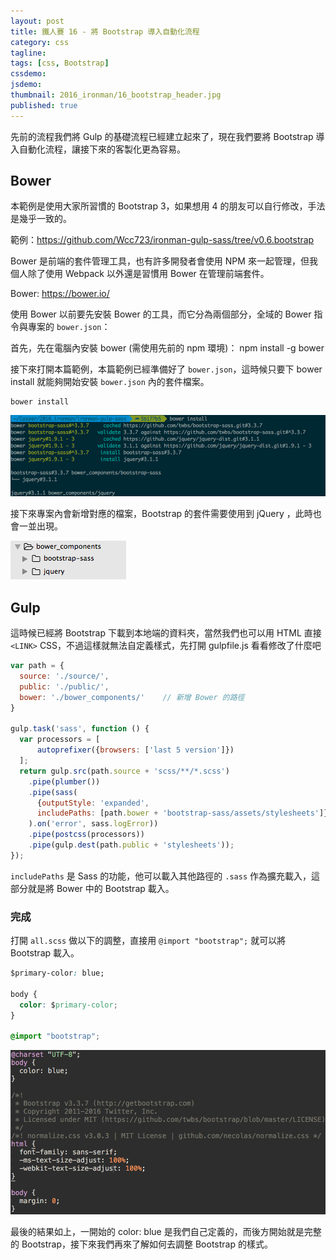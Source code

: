 ```yaml
---
layout: post
title: 鐵人賽 16 - 將 Bootstrap 導入自動化流程
category: css
tagline:
tags: [css, Bootstrap]
cssdemo:
jsdemo:
thumbnail: 2016_ironman/16_bootstrap_header.jpg
published: true
---
```


先前的流程我們將 Gulp 的基礎流程已經建立起來了，現在我們要將 Bootstrap 導入自動化流程，讓接下來的客製化更為容易。

<!-- more -->

## Bower

本範例是使用大家所習慣的 Bootstrap 3，如果想用 4 的朋友可以自行修改，手法是幾乎一致的。

範例：https://github.com/Wcc723/ironman-gulp-sass/tree/v0.6.bootstrap

Bower 是前端的套件管理工具，也有許多開發者會使用 NPM 來一起管理，但我個人除了使用 Webpack 以外還是習慣用 Bower 在管理前端套件。

Bower: https://bower.io/

使用 Bower 以前要先安裝 Bower 的工具，而它分為兩個部分，全域的 Bower 指令與專案的 `bower.json`：

首先，先在電腦內安裝 bower (需使用先前的 npm 環境)：
npm install -g bower

接下來打開本篇範例，本篇範例已經準備好了 `bower.json`，這時候只要下 bower install 就能夠開始安裝 `bower.json` 內的套件檔案。

```
bower install
```

![](/images/2016_ironman/16_bootstrap_01.png)

接下來專案內會新增對應的檔案，Bootstrap 的套件需要使用到 jQuery ，此時也會一並出現。

![](/images/2016_ironman/16_bootstrap_02.png)

## Gulp

這時候已經將 Bootstrap 下載到本地端的資料夾，當然我們也可以用 HTML 直接 `<LINK>` CSS，不過這樣就無法自定義樣式，先打開 gulpfile.js 看看修改了什麼吧

```js
var path = {
  source: './source/',
  public: './public/',
  bower: './bower_components/'    // 新增 Bower 的路徑
}

gulp.task('sass', function () {
  var processors = [
      autoprefixer({browsers: ['last 5 version']})
  ];
  return gulp.src(path.source + 'scss/**/*.scss')
    .pipe(plumber())
    .pipe(sass(
      {outputStyle: 'expanded',
      includePaths: [path.bower + 'bootstrap-sass/assets/stylesheets']} // 新增 includePaths 將 Bootstrap 載入
    ).on('error', sass.logError))
    .pipe(postcss(processors))
    .pipe(gulp.dest(path.public + 'stylesheets'));
});
```

`includePaths` 是 Sass 的功能，他可以載入其他路徑的 `.sass` 作為擴充載入，這部分就是將 Bower 中的 Bootstrap 載入。

### 完成

打開 `all.scss` 做以下的調整，直接用 `@import "bootstrap";` 就可以將 Bootstrap 載入。

```css
$primary-color: blue;

body {
  color: $primary-color;
}

@import "bootstrap";
```

![](/images/2016_ironman/16_bootstrap_03.png)

最後的結果如上，一開始的 color: blue 是我們自己定義的，而後方開始就是完整的 Bootstrap，接下來我們再來了解如何去調整 Bootstrap 的樣式。
